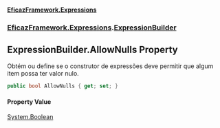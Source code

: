 #### [EficazFramework.Expressions](EficazFrameworkExpressions.md 'EficazFramework Expressions')
### [EficazFramework.Expressions](EficazFrameworkExpressions.md#EficazFramework.Expressions 'EficazFramework.Expressions').[ExpressionBuilder](EficazFramework.Expressions/ExpressionBuilder.md 'EficazFramework.Expressions.ExpressionBuilder')

## ExpressionBuilder.AllowNulls Property

Obtém ou define se o construtor de expressões deve permitir que algum item possa ter valor nulo.

```csharp
public bool AllowNulls { get; set; }
```

#### Property Value
[System.Boolean](https://docs.microsoft.com/en-us/dotnet/api/System.Boolean 'System.Boolean')